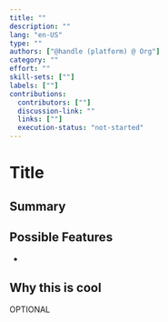 ```yaml
---
title: ""
description: ""
lang: "en-US"
type: ""
authors: ["@handle (platform) @ Org"]
category: ""
effort: ""
skill-sets: [""]
labels: [""]
contributions:
  contributors: [""]
  discussion-link: ""
  links: [""]
  execution-status: "not-started"
---
```


# Title

## Summary

## Possible Features

-

## Why this is cool

OPTIONAL
